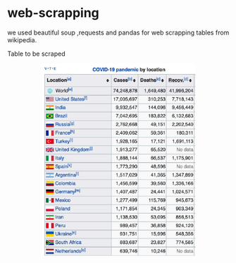 # web-scrapping

we  used beautiful soup ,requests and pandas for web scrapping tables from wikipedia.

Table to be scraped
  <p align="center">
  <img src="Screenshot (44).png" width="350" title="hover text">
  
</p>
